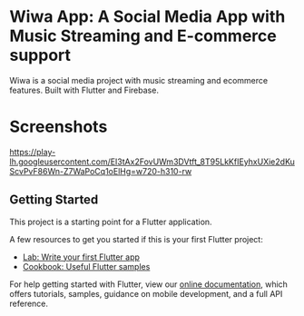 # Wiwa App: A Social Media App with Music Streaming and E-commerce support

Wiwa is a social media project with music streaming and ecommerce features. Built with Flutter and Firebase.

# Screenshots
https://play-lh.googleusercontent.com/EI3tAx2FovUWm3DVtft_8T95LkKfIEyhxUXie2dKuScvPvF86Wn-Z7WaPoCq1oElHg=w720-h310-rw

## Getting Started

This project is a starting point for a Flutter application.

A few resources to get you started if this is your first Flutter project:

- [Lab: Write your first Flutter app](https://flutter.dev/docs/get-started/codelab)
- [Cookbook: Useful Flutter samples](https://flutter.dev/docs/cookbook)

For help getting started with Flutter, view our
[online documentation](https://flutter.dev/docs), which offers tutorials,
samples, guidance on mobile development, and a full API reference.
